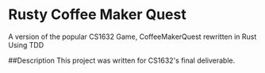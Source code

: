 # Rusty Coffee Maker Quest
A version of the popular CS1632 Game, CoffeeMakerQuest rewritten in Rust Using TDD

##Description
This project was written for CS1632's final deliverable.

